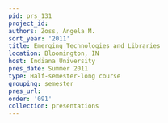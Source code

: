 ```yaml
---
pid: prs_131
project_id: 
authors: Zoss, Angela M.
sort_year: '2011'
title: Emerging Technologies and Libraries
location: Bloomington, IN
host: Indiana University
pres_date: Summer 2011
type: Half-semester-long course
grouping: semester
pres_url: 
order: '091'
collection: presentations
---
```

